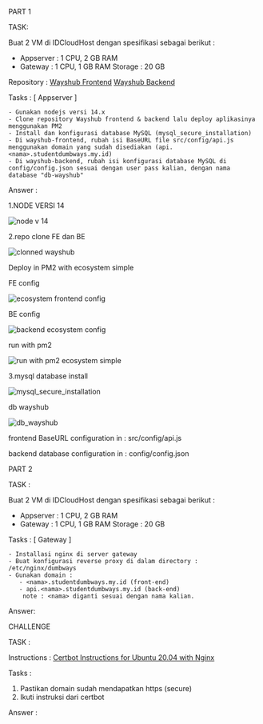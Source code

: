 PART 1

TASK:


Buat 2 VM di IDCloudHost dengan spesifikasi sebagai berikut :
   - Appserver : 1 CPU, 2 GB RAM
   - Gateway : 1 CPU, 1 GB RAM
    Storage : 20 GB

Repository :
[Wayshub Frontend](https://github.com/dumbwaysdev/wayshub-frontend)
[Wayshub Backend](https://github.com/dumbwaysdev/wayshub-backend)


Tasks :
[ Appserver ]

    - Gunakan nodejs versi 14.x
    - Clone repository Wayshub frontend & backend lalu deploy aplikasinya menggunakan PM2
    - Install dan konfigurasi database MySQL (mysql_secure_installation)
    - Di wayshub-frontend, rubah isi BaseURL file src/config/api.js menggunakan domain yang sudah disediakan (api.<nama>.studentdumbways.my.id)
    - Di wayshub-backend, rubah isi konfigurasi database MySQL di config/config.json sesuai dengan user pass kalian, dengan nama database "db-wayshub"


Answer :

1.NODE VERSI 14 

![node v 14](https://user-images.githubusercontent.com/91004163/230774229-83cb9c05-8a7d-44cb-99a4-ec3246873442.png)

2.repo clone FE dan BE 

![clonned wayshub](https://user-images.githubusercontent.com/91004163/230774253-b8b908ea-5fa2-42ed-a3fd-2482e0ac3a58.png)


Deploy in PM2 with ecosystem simple

FE config

![ecosystem frontend config](https://user-images.githubusercontent.com/91004163/230774370-4d705823-bfd4-4853-b359-9c4ddaa036fc.png)


BE config

![backend ecosystem config](https://user-images.githubusercontent.com/91004163/230774376-a1b80bfa-94cc-4b7f-b361-96425e63f658.png)

run with pm2

![run with pm2 ecosystem simple](https://user-images.githubusercontent.com/91004163/230774335-5ae8fbc1-ecb7-457f-956c-767f8592c179.png)



3.mysql database install


![mysql_secure_installation](https://user-images.githubusercontent.com/91004163/230774296-235710f0-4b34-4ea0-b3cf-2fa72514fac4.png)

db wayshub

![db_wayshub](https://user-images.githubusercontent.com/91004163/230774481-d7049afd-bfcd-450f-883e-2f392864326b.png)

frontend BaseURL configuration in : src/config/api.js


backend database configuration in : config/config.json


PART 2

TASK :


Buat 2 VM di IDCloudHost dengan spesifikasi sebagai berikut :
   - Appserver : 1 CPU, 2 GB RAM
   - Gateway : 1 CPU, 1 GB RAM
    Storage : 20 GB

Tasks :
[ Gateway ]

    - Installasi nginx di server gateway
    - Buat konfigurasi reverse proxy di dalam directory : /etc/nginx/dumbways
    - Gunakan domain :
       - <nama>.studentdumbways.my.id (front-end)
       - api.<nama>.studentdumbways.my.id (back-end)
        note : <nama> diganti sesuai dengan nama kalian.


Answer:



CHALLENGE

TASK :

Instructions :
[Certbot Instructions for Ubuntu 20.04 with Nginx](https://certbot.eff.org/instructions?ws=nginx&os=ubuntufocal)

Tasks :
1. Pastikan domain sudah mendapatkan https (secure)
2. Ikuti instruksi dari certbot

Answer :

